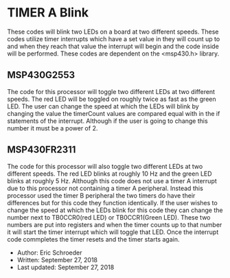 # TIMER A Blink
These codes will blink two LEDs on a board at two different speeds. These codes utilize timer interrupts which have a set value in they will count up to and when they reach that value the interrupt will begin and the code inside will be performed. These codes are dependent on the <msp430.h> library. 

## MSP430G2553 
The code for this processor will toggle two different LEDs at two different speeds. The red LED will be toggled on roughly twice as fast as the green LED. The user can change the speed at which the LEDs will blink by changing the value the timerCount values are compared equal with in the if statements of the interrupt. Although if the user is going to change this number it must be a power of 2. 

## MSP430FR2311
The code for this processor will also toggle two different LEDs at two different speeds. The red LED blinks at roughly 10 Hz and the green LED blinks at roughly 5 Hz. Although this code does not use a timer A interrupt due to this processor not containing a timer A peripheral. Instead this processor used the timer B peripheral the two timers do have their differences but for this code they function identically. If the user wishes to change the speed at which the LEDs blink for this code they can change the number next to TB0CCR0(red LED) or TB0CCR1(Green LED). These two numbers are put into registers and when the timer counts up to that number it will start the timer interrupt which will toggle that LED. Once the interrupt code commpletes the timer resets and the timer starts again.

* Author: Eric Schroeder
* Written: September 27, 2018
* Last updated: September 27, 2018
